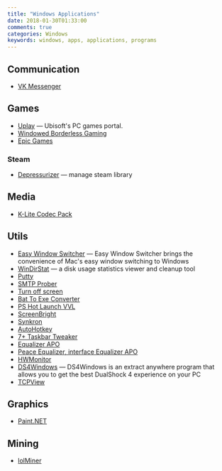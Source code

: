 ```yaml
---
title: "Windows Applications"
date: 2018-01-30T01:33:00
comments: true
categories: Windows
keywords: windows, apps, applications, programs
---
```


## Communication
* [VK Messenger](https://vk.com/messenger)

## Games
* [Uplay](https://uplay.ubi.com/) — Ubisoft's PC games portal.
* [Windowed Borderless Gaming](http://westechsolutions.net/sites/WindowedBorderlessGaming/)
* [Epic Games](https://www.epicgames.com/store/)

### Steam
* [Depressurizer](https://github.com/mvegter/Depressurizer) — manage steam library

## Media
* [K-Lite Codec Pack](http://codecguide.com/)

## Utils
* [Easy Window Switcher](https://neosmart.net/EasySwitch/) — Easy Window Switcher brings the convenience of Mac's easy window switching to Windows
* [WinDirStat](https://windirstat.net/) — a disk usage statistics viewer and cleanup tool
* [Putty](https://www.chiark.greenend.org.uk/~sgtatham/putty/)
* [SMTP Prober](http://www.alexnolan.net/software/SMTPProber.htm)
* [Turn off screen](https://gallery.technet.microsoft.com/scriptcenter/Turn-off-screen-4d173e0a)
* [Bat To Exe Converter](https://bat-to-exe-converter.en.uptodown.com/windows)
* [PS Hot Launch VVL](http://www.pssoftlab.com/pshl_info.phtml)
* [ScreenBright](https://screenbright.en.lo4d.com/)
* [Synkron](http://synkron.sourceforge.net/)
* [AutoHotkey](https://www.autohotkey.com/)
* [7+ Taskbar Tweaker](https://rammichael.com/7-taskbar-tweaker)
* [Equalizer APO](https://sourceforge.net/projects/equalizerapo/)
* [Peace Equalizer, interface Equalizer APO](https://sourceforge.net/projects/peace-equalizer-apo-extension/)
* [HWMonitor](https://www.cpuid.com/softwares/hwmonitor.html)
* [DS4Windows](https://github.com/Ryochan7/DS4Windows) — DS4Windows is an extract anywhere program that allows you to get the best DualShock 4 experience on your PC
* [TCPView](https://docs.microsoft.com/en-us/sysinternals/downloads/tcpview)

## Graphics
* [Paint.NET](https://www.getpaint.net)

## Mining
* [lolMiner](https://github.com/Lolliedieb/lolMiner-releases/releases)

